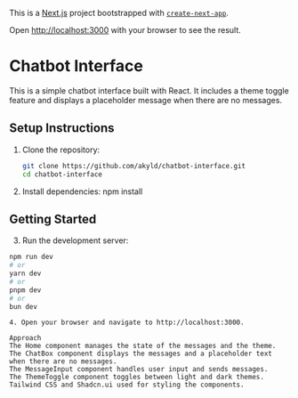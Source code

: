 This is a [Next.js](https://nextjs.org) project bootstrapped with [`create-next-app`](https://nextjs.org/docs/app/api-reference/cli/create-next-app).

Open [http://localhost:3000](http://localhost:3000) with your browser to see the result.

# Chatbot Interface

This is a simple chatbot interface built with React. It includes a theme toggle feature and displays a placeholder message when there are no messages.

## Setup Instructions

1. Clone the repository:
   ```sh
   git clone https://github.com/akyld/chatbot-interface.git
   cd chatbot-interface
   ```
2. Install dependencies:
   npm install

## Getting Started

3. Run the development server:

```bash
npm run dev
# or
yarn dev
# or
pnpm dev
# or
bun dev
```

```
4. Open your browser and navigate to http://localhost:3000.
```

```
Approach
The Home component manages the state of the messages and the theme.
The ChatBox component displays the messages and a placeholder text when there are no messages.
The MessageInput component handles user input and sends messages.
The ThemeToggle component toggles between light and dark themes.
Tailwind CSS and Shadcn.ui used for styling the components.
```
